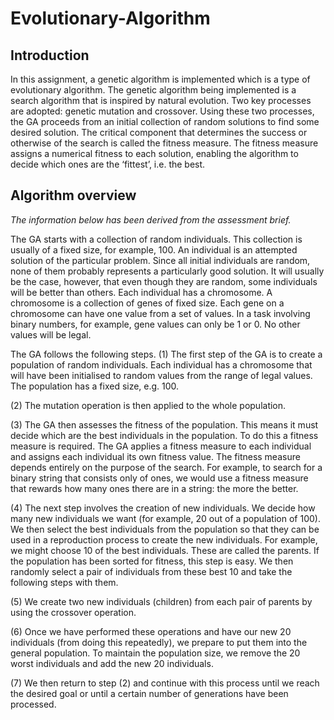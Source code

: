 # Evolutionary-Algorithm

## Introduction
In this assignment, a genetic algorithm is implemented which is a type of evolutionary algorithm. The genetic algorithm being implemented is a search algorithm that is inspired by natural evolution. Two key processes are adopted: genetic mutation and crossover. Using these two processes, the GA proceeds from an initial collection of random solutions to find some desired solution. The critical component that determines the success or otherwise of the search is called the fitness measure. The fitness measure assigns a numerical fitness to each solution, enabling the algorithm to decide which ones are the ‘fittest’, i.e. the best.

## Algorithm overview 
*The information below has been derived from the assessment brief.*

The GA starts with a collection of random individuals. This collection is usually of a fixed size, for example, 100. An individual is an attempted solution of the particular problem. Since all initial individuals are random, none of them probably represents a particularly good solution. It will usually be the case, however, that even though they are random, some individuals will be better than others.
Each individual has a chromosome. A chromosome is a collection of genes of fixed size. Each gene on a chromosome can have one value from a set of values. In a task involving binary numbers, for example, gene values can only be 1 or 0. No other values will be legal.

The GA follows the following steps.
(1) The first step of the GA is to create a population of random individuals. Each individual has a chromosome that will have been initialised to random values from the range of legal values. The population has a fixed size, e.g. 100.

(2) The mutation operation is then applied to the whole population.

(3) The GA then assesses the fitness of the population. This means it must decide which are the best individuals in the population. To do this a fitness measure is required. The GA applies a fitness measure to each individual and assigns each individual its own fitness value. The fitness measure depends entirely on the purpose of the search. For example, to search for a binary string that consists only of ones, we would use a fitness measure that rewards how many ones there are in a string: the more the better.

(4) The next step involves the creation of new individuals. We decide how many new individuals we want (for example, 20 out of a population of 100). We then select the best individuals from the population so that they can be used in a reproduction process to create the new individuals. For example, we might choose 10 of the best individuals. These are called the parents. If the population has been sorted for fitness, this step is easy. We then randomly select a pair of individuals from these best 10 and take the following steps with them.

(5) We create two new individuals (children) from each pair of parents by using the crossover operation.

(6) Once we have performed these operations and have our new 20 individuals (from doing this repeatedly), we prepare to put them into the general population. To maintain the population size, we remove the 20 worst individuals and add the new 20 individuals.

(7) We then return to step (2) and continue with this process until we reach the desired goal or until a certain number of generations have been processed.
